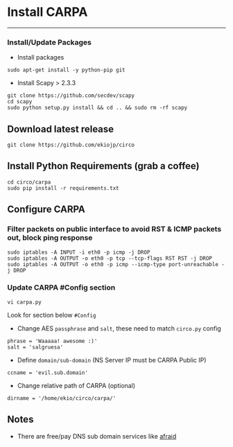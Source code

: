# Install CARPA
***
### Install/Update Packages
* Install packages
```
sudo apt-get install -y python-pip git
```
* Install Scapy > 2.3.3
```
git clone https://github.com/secdev/scapy
cd scapy
sudo python setup.py install && cd .. && sudo rm -rf scapy
```
## Download latest release
```
git clone https://github.com/ekiojp/circo
```
## Install Python Requirements (grab a coffee)
```
cd circo/carpa
sudo pip install -r requirements.txt
```
## Configure CARPA
### Filter packets on public interface to avoid RST & ICMP packets out, block ping response
```
sudo iptables -A INPUT -i eth0 -p icmp -j DROP
sudo iptables -A OUTPUT -o eth0 -p tcp --tcp-flags RST RST -j DROP
sudo iptables -A OUTPUT -o eth0 -p icmp --icmp-type port-unreachable -j DROP
```
### Update CARPA #Config section
``` 
vi carpa.py
```
Look for section below `#Config`

* Change AES `passphrase` and `salt`, these need to match `circo.py` config
```
phrase = 'Waaaaa! awesome :)'
salt = 'salgruesa'
```
* Define `domain/sub-domain` (NS Server IP must be CARPA Public IP)
```
ccname = 'evil.sub.domain'
```
* Change relative path of CARPA (optional)
```
dirname = '/home/ekio/circo/carpa/'
```

## Notes
* There are free/pay DNS sub domain services like [afraid](https://afraid.org)
